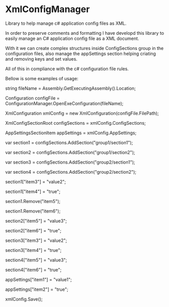 # XmlConfigManager
Library to help manage c# application config files as XML.

In order to preserve comments and formatting I have developd this library to easily manage
an C# application config file as a XML document.

With it we can create complex structures inside ConfigSections group in the configuration files,
also manage the appSettings section helping criating and removing keys and set values.

All of this in compliance with the c# configuration file rules.

Bellow is some examples of usage:

  string fileName = Assembly.GetExecutingAssembly().Location;

  Configuration configFile = ConfigurationManager.OpenExeConfiguration(fileName);

  XmlConfiguration xmlConfig = new XmlConfiguration(configFile.FilePath);

  XmlConfigSectionRoot configSections = xmlConfig.ConfigSections;
  
  AppSettingsSectionItem appSettings = xmlConfig.AppSettings;

  var section1 = configSections.AddSection("group1/section1");
  
  var section2 = configSections.AddSection("group1/section2");

  var section3 = configSections.AddSection("group2/section1");
  
  var section4 = configSections.AddSection("group2/section2");

  section1["item3"] = "value2";
  
  section1["item4"] = "true";

  section1.Remove("item5");
  
  section1.Remove("item6");

  section2["item5"] = "value3";
  
  section2["item6"] = "true";

  section3["item3"] = "value2";
  
  section3["item4"] = "true";

  section4["item5"] = "value3";
  
  section4["item6"] = "true";
  
  appSettings["item1"] = "value1";
  
  appSettings["item2"] = "true";
  
  xmlConfig.Save();
